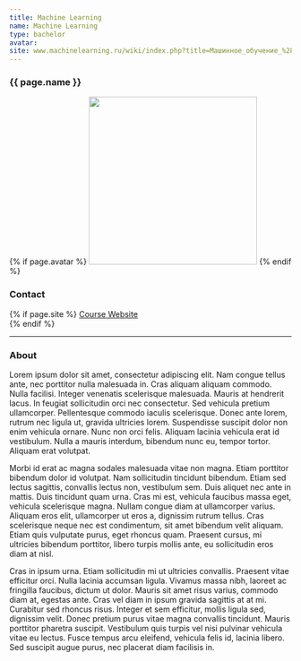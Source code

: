```yaml
---
title: Machine Learning
name: Machine Learning
type: bachelor
avatar:
site: www.machinelearning.ru/wiki/index.php?title=Машинное_обучение_%28курс_лекций%2C_К.В.Воронцов%29
---
```


<h3 class="title">{{ page.name }}</h3>

{% if page.avatar %}
<img width="300" src="{{site.baseurl}}/images/course/{{page.avatar}}">
{% endif %}

### Contact

{% if page.site %}
<i class="fa fa-user-o"></i> <a href="https://{{page.site}}">Course Website</a> <br>
{% endif %}

<hr>

### About

Lorem ipsum dolor sit amet, consectetur adipiscing elit. Nam congue tellus ante, nec porttitor nulla malesuada in. Cras aliquam aliquam commodo. Nulla facilisi. Integer venenatis scelerisque malesuada. Mauris at hendrerit lacus. In feugiat sollicitudin orci nec consectetur. Sed vehicula pretium ullamcorper. Pellentesque commodo iaculis scelerisque. Donec ante lorem, rutrum nec ligula ut, gravida ultricies lorem. Suspendisse suscipit dolor non enim vehicula ornare. Nunc non orci felis. Aliquam lacinia vehicula erat id vestibulum. Nulla a mauris interdum, bibendum nunc eu, tempor tortor. Aliquam erat volutpat.

Morbi id erat ac magna sodales malesuada vitae non magna. Etiam porttitor bibendum dolor id volutpat. Nam sollicitudin tincidunt bibendum. Etiam sed lectus sagittis, convallis lectus non, vestibulum sem. Duis aliquet nec ante in mattis. Duis tincidunt quam urna. Cras mi est, vehicula faucibus massa eget, vehicula scelerisque magna. Nullam congue diam at ullamcorper varius. Aliquam eros elit, ullamcorper ut eros a, dignissim rutrum tellus. Cras scelerisque neque nec est condimentum, sit amet bibendum velit aliquam. Etiam quis vulputate purus, eget rhoncus quam. Praesent cursus, mi ultricies bibendum porttitor, libero turpis mollis ante, eu sollicitudin eros diam at nisl.

Cras in ipsum urna. Etiam sollicitudin mi ut ultricies convallis. Praesent vitae efficitur orci. Nulla lacinia accumsan ligula. Vivamus massa nibh, laoreet ac fringilla faucibus, dictum ut dolor. Mauris sit amet risus varius, commodo diam at, egestas ante. Cras vel diam in ipsum gravida sagittis at at mi. Curabitur sed rhoncus risus. Integer et sem efficitur, mollis ligula sed, dignissim velit. Donec pretium purus vitae magna convallis tincidunt. Mauris porttitor pharetra suscipit. Vestibulum quis turpis vel nisi pulvinar vehicula vitae eu lectus. Fusce tempus arcu eleifend, vehicula felis id, lacinia libero. Sed suscipit augue purus, nec placerat diam facilisis in.